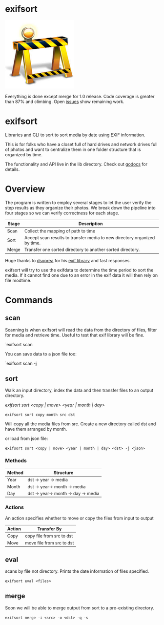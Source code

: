 # exifsort

![Under Construction](data/construction.jpg) 

Everything is done except merge for 1.0 release.  Code coverage is greater than 87% and climbing.
Open [issues](https://github.com/matchstick/exifsort/issues) show remaining work.

# exifsort

Libraries and CLI to sort to sort media by date using EXIF information.

This is for folks who have a closet full of hard drives and network drives full
of photos and want to centralize them in one folder structure that is organized
by time.

The functionality and API live in the lib directory. Check out
[godocs](https://godoc.org/github.com/matchstick/exifsort/lib) for details.

# Overview

The program is written to employ several stages to let the user verify the
step results as they organize their photos. We break down the pipeline into
four stages so we can verify correctness for each stage.

| Stage | Description |
|-------|-------------|
| Scan  | Collect the mapping of path to time |
| Sort  | Accept scan results to transfer media to new directory organized by time. |
| Merge | Transfer one sorted directory to another sorted directory. |


Huge thanks to [dsoprea](https://github.com/dsoprea) for his [exif
library](https://github.com/dsoprea/go-exif) and fast responses.

exifsort will try to use the exifdata to determine the time period to sort the
media. If it cannot find one due to an error in the exif data it will then rely
on file modtime.

# Commands

## scan

Scanning is when exifsort will read the data from the directory of files,
filter for media and retrieve time. Useful to test that exif library will be fine.

`exifsort scan <src> 

You can save data to a json file too:

`exifsort scan <src> -j <json file> 

## sort

Walk an input directory, index the data and then transfer files to an output  directory.

*exifsort sort <copy | move> <year | month | day> <src> <dst>*

`exifsort sort copy month src dst`

Will copy all the media files from src. Create a new directory called dst and
have them arranged by month.

or load from json file:

`exifsort sort <copy | move> <year | month | day> <dst> -j <json>`

### Methods

| Method | Structure |
| ------ | --------- |
| Year   | dst -> year -> media |
| Month  | dst -> year-> month -> media |
| Day    | dst -> year-> month -> day -> media |

### Actions

An action specifies whether to move or copy the files from input to output 

| Action | Transfer By |
| ------ | --------- |
| Copy   | copy file from src to dst |
| Move   | move file from src to dst |


## eval

scans by file not directory. Prints the date information of files specified. 

`exifsort eval <files>`

## merge

Soon we will be able to merge output from sort to a pre-existing directory.

`exifsort merge -i <src> -o <dst> -q -s`
